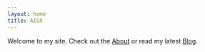 ```yaml
---
layout: home
title: AIVX
---
```


Welcome to my site. Check out the [About](/about.html) or read my latest [Blog](/blog.html).
